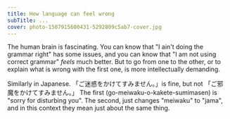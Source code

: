 ```yaml
---
title: How language can feel wrong
subTitle: ...
cover: photo-1507915600431-5292809c5ab7-cover.jpg
---
```


The human brain is fascinating. You can know that "I ain't doing the grammar right" has some issues, and you can know that "I am not using correct grammar" *feels* much better. But to go from one to the other, or to explain what is wrong with the first one, is more intellectually demanding.

Similarly in Japanese. 「ご迷惑をかけてすみません。」is fine, but not 「ご邪魔をかけてすみません。」 The first (go-meiwaku-o-kakete-sumimasen) is "sorry for disturbing you". The second, just changes "meiwaku" to "jama", and in this context they mean just about the same thing.